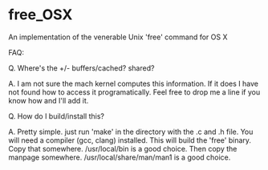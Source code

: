 # free_OSX
An implementation of the venerable Unix 'free' command for OS X

FAQ:

Q. Where's the +/- buffers/cached? shared?

A. I am not sure the mach kernel computes this information. If it
does I have not found how to access it programatically. Feel free
to drop me a line if you know how and I'll add it.

Q. How do I build/install this?

A. Pretty simple. just run 'make' in the directory with the .c and
.h file. You will need a compiler (gcc, clang) installed. This will
build the 'free' binary. Copy that somewhere. /usr/local/bin is a
good choice. Then copy the manpage somewhere. /usr/local/share/man/man1
is a good choice.


